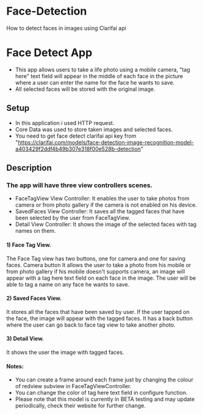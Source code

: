 # Face-Detection
How to detect faces in images using Clarifai api
# Face Detect App

- This app allows users to take a life photo using a mobile camera, "tag here" text field will appear in the middle of each face in the picture where a user can enter the name for the face he wants to save. 
- All selected faces will be stored with the original image.

## Setup
- In this application i used HTTP request.
- Core Data was used to store taken images and selected faces.
- You need to get face detect clarifai api key from "https://clarifai.com/models/face-detection-image-recognition-model-a403429f2ddf4b49b307e318f00e528b-detection"

## Description
### The app will have three view controllers scenes.
- FaceTagView View Controller: It enables the user to take photos from camera or from photo gallery if the camera is not enabled on his device.
- SavedFaces View Controller: It saves all the tagged faces that have been selected by the user from FaceTagView.
- Detail View Controller: It shows the image of the selected faces with tag names on them.
#### 1) Face Tag View.
The Face Tag view has two buttons, one for camera and one for saving faces. Camera button It allows the user to take a photo from his mobile or from photo gallery if his mobile doesn't supports camera, an image will appear with a tag here text field on each face in the image. The user will be able to tag a name on any face he wants to save.

#### 2) Saved Faces View.
It stores all the faces that have been saved by user. If the user tapped on the face, the image will appear with the tagged faces.
It has a back button where the user can go back to face tag view to take another photo.

#### 3) Detail View.
It shows the user the image with tagged faces.

#### Notes:
- You can create a frame around each frame just by changing the colour of redview subview in FaceTagViewController.
- You can change the color of tag here text field in configure function.
- Please note that this model is currently in BETA testing and may update periodically, check their website for further change.
